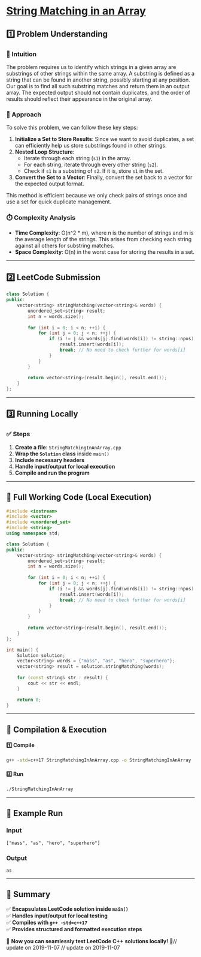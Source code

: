 # **[String Matching in an Array](https://leetcode.com/problems/string-matching-in-an-array/description/)**  

## **1️⃣ Problem Understanding**  
### **📌 Intuition**  
The problem requires us to identify which strings in a given array are substrings of other strings within the same array. A substring is defined as a string that can be found in another string, possibly starting at any position. Our goal is to find all such substring matches and return them in an output array. The expected output should not contain duplicates, and the order of results should reflect their appearance in the original array.

### **🚀 Approach**  
To solve this problem, we can follow these key steps:
1. **Initialize a Set to Store Results**: Since we want to avoid duplicates, a set can efficiently help us store substrings found in other strings.
2. **Nested Loop Structure**:
    - Iterate through each string (`s1`) in the array.
    - For each string, iterate through every other string (`s2`).
    - Check if `s1` is a substring of `s2`. If it is, store `s1` in the set.
3. **Convert the Set to a Vector**: Finally, convert the set back to a vector for the expected output format.

This method is efficient because we only check pairs of strings once and use a set for quick duplicate management.

### **⏱️ Complexity Analysis**  
- **Time Complexity**: O(n^2 * m), where n is the number of strings and m is the average length of the strings. This arises from checking each string against all others for substring matches.
- **Space Complexity**: O(n) in the worst case for storing the results in a set.

---  

## **2️⃣ LeetCode Submission**  
```cpp
class Solution {
public:
    vector<string> stringMatching(vector<string>& words) {
        unordered_set<string> result;
        int n = words.size();
        
        for (int i = 0; i < n; ++i) {
            for (int j = 0; j < n; ++j) {
                if (i != j && words[j].find(words[i]) != string::npos) {
                    result.insert(words[i]);
                    break; // No need to check further for words[i]
                }
            }
        }
        
        return vector<string>(result.begin(), result.end());
    }
};
```  

---  

## **3️⃣ Running Locally**  
### **✅ Steps**  
1. **Create a file**: `StringMatchingInAnArray.cpp`  
2. **Wrap the `Solution` class** inside `main()`  
3. **Include necessary headers**  
4. **Handle input/output for local execution**  
5. **Compile and run the program**  

---  

## **📝 Full Working Code (Local Execution)**  
```cpp
#include <iostream>
#include <vector>
#include <unordered_set>
#include <string>
using namespace std;

class Solution {
public:
    vector<string> stringMatching(vector<string>& words) {
        unordered_set<string> result;
        int n = words.size();
        
        for (int i = 0; i < n; ++i) {
            for (int j = 0; j < n; ++j) {
                if (i != j && words[j].find(words[i]) != string::npos) {
                    result.insert(words[i]);
                    break; // No need to check further for words[i]
                }
            }
        }
        
        return vector<string>(result.begin(), result.end());
    }
};

int main() {
    Solution solution;
    vector<string> words = {"mass", "as", "hero", "superhero"};
    vector<string> result = solution.stringMatching(words);
    
    for (const string& str : result) {
        cout << str << endl;
    }

    return 0;
}
```  

---  

## **🔧 Compilation & Execution**  
#### **1️⃣ Compile**  
```bash
g++ -std=c++17 StringMatchingInAnArray.cpp -o StringMatchingInAnArray
```  

#### **2️⃣ Run**  
```bash
./StringMatchingInAnArray
```  

---  

## **🎯 Example Run**  
### **Input**  
```
["mass", "as", "hero", "superhero"]
```  
### **Output**  
```
as
```  

---  

## **📌 Summary**  
✅ **Encapsulates LeetCode solution inside `main()`**  
✅ **Handles input/output for local testing**  
✅ **Compiles with `g++ -std=c++17`**  
✅ **Provides structured and formatted execution steps**  

🚀 **Now you can seamlessly test LeetCode C++ solutions locally!** 🚀// update on 2019-11-07
// update on 2019-11-07
